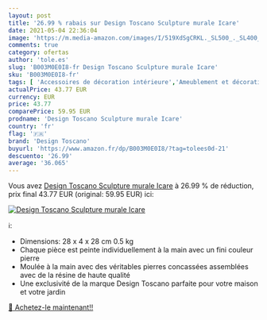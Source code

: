 ```yaml
---
layout: post
title: '26.99 % rabais sur Design Toscano Sculpture murale Icare'
date: 2021-05-04 22:36:04
image: 'https://m.media-amazon.com/images/I/519XdSgCRKL._SL500_._SL400_.jpg'
comments: true
category: ofertas
author: 'tole.es'
slug: 'B003M0E0I8-fr Design Toscano Sculpture murale Icare'
sku: 'B003M0E0I8-fr'
tags: [ 'Accessoires de décoration intérieure','Ameublement et décoration','Cuisine et Maison','Décoration de la maison','Sculptures décoratives','Sculptures murales décoratives','design toscano', ]
actualPrice: 43.77 EUR
currency: EUR
price: 43.77
comparePrice: 59.95 EUR
prodname: 'Design Toscano Sculpture murale Icare'
country: 'fr'
flag: '🇫🇷'
brand: 'Design Toscano'
buyurl: 'https://www.amazon.fr/dp/B003M0E0I8/?tag=tolees0d-21'
descuento: '26.99'
average: '36.065'
---
```


Vous avez [Design Toscano Sculpture murale Icare](https://www.amazon.fr/dp/B003M0E0I8/?tag=tolees0d-21)  à  26.99 % de réduction, prix final  43.77 EUR (original: 59.95 EUR) ici:

[![Design Toscano Sculpture murale Icare](https://m.media-amazon.com/images/I/519XdSgCRKL._SL500_._SL400_.jpg)](https://www.amazon.fr/dp/B003M0E0I8/?tag=tolees0d-21)

ℹ️:

- Dimensions: 28 x 4 x 28 cm 0.5 kg
- Chaque pièce est peinte individuellement à la main avec un fini couleur pierre
- Moulée à la main avec des véritables pierres concassées assemblées avec de la résine de haute qualité
- Une exclusivité de la marque Design Toscano parfaite pour votre maison et votre jardin

[🛒 Achetez-le maintenant!!](https://www.amazon.fr/dp/B003M0E0I8/?tag=tolees0d-21)
